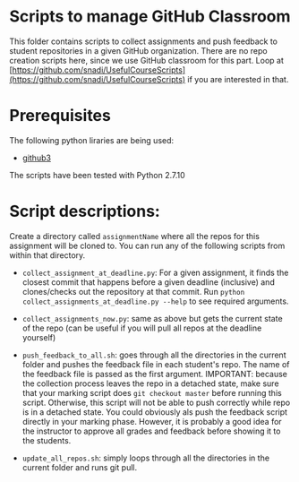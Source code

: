 # Scripts to manage GitHub Classroom

This folder contains scripts to collect assignments and push feedback to student repositories in a given GitHub organization. There are no repo creation scripts here, since we use GitHub classroom for this part. Loop at [https://github.com/snadi/UsefulCourseScripts](https://github.com/snadi/UsefulCourseScripts) if you are interested in that.

# Prerequisites

The following python liraries are being used:

- [github3](https://github.com/sigmavirus24/github3.py)

The scripts have been tested with Python 2.7.10

# Script descriptions:

Create a directory called `assignmentName` where all the repos for this assignment will be cloned to. You can run any of the following scripts from within that directory.

- `collect_assignment_at_deadline.py`: For a given assignment, it finds the closest commit that happens before a given deadline (inclusive) and clones/checks out the repository at that commit. Run `python collect_assignments_at_deadline.py --help` to see required arguments.

- `collect_assignments_now.py`: same as above but gets the current state of the repo (can be useful if you will pull all repos at the deadline yourself)

- `push_feedback_to_all.sh`: goes through all the directories in the current folder and pushes the feedback file in each student's repo. The name of the feedback file is passed as the first argument. IMPORTANT: because the collection process leaves the repo in a detached state, make sure that your marking script does `git checkout master` before running this script. Otherwise, this script will not be able to push correctly while repo is in a detached state. You could obviously als push the feedback script directly in your marking phase. However, it is probably a good idea for the instructor to approve all grades and feedback before showing it to the students.

- `update_all_repos.sh`: simply loops through all the directories in the current folder and runs git pull.
